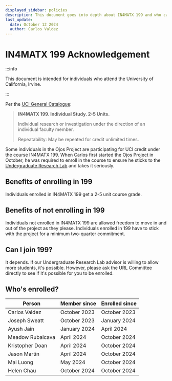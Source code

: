```yaml
---
displayed_sidebar: policies
description: This document goes into depth about IN4MATX 199 and who can/cannot enroll in this project for course credit.
last_update:
  date: October 12 2024
  author: Carlos Valdez
---
```


# IN4MATX 199 Acknowledgement

:::info

This document is intended for individuals who attend the University of
California, Irvine.

:::

Per the [UCI General Catalogue](https://catalogue.uci.edu/allcourses/in4matx/):

> **IN4MATX 199. Individual Study. 2-5 Units.**
>
> Individual research or investigation under the direction of an individual
> faculty member.
>
> Repeatability: May be repeated for credit unlimited times.

Some individuals in the Ojos Project are participating for UCI credit under the
course IN4MATX 199. When Carlos first started the Ojos Project in October, he
was required to enroll in the course to ensure he sticks to the
[Undergraduate Research Lab](https://markbaldw.in/url) and takes it seriously.

## Benefits of enrolling in 199

Individuals enrolled in IN4MATX 199 get a 2-5 unit course grade.

## Benefits of not enrolling in 199

Individuals not enrolled in IN4MATX 199 are allowed freedom to move in and
out of the project as they please. Individuals enrolled in 199 have to stick
with the project for a minimum two-quarter commitment.

## Can I join 199?

It depends. If our Undergraduate Research Lab advisor is willing to allow more
students, it's possible. However, please ask the URL Committee directly to see
if it's possible for you to be enrolled.

## Who's enrolled?

| Person           | Member since | Enrolled since |
| ---------------- | ------------ | -------------- |
| Carlos Valdez    | October 2023 | October 2023   |
| Joseph Sweatt    | October 2023 | January 2024   |
| Ayush Jain       | January 2024 | April 2024     |
| Meadow Rubalcava | April 2024   | October 2024   |
| Kristopher Doan  | April 2024   | October 2024   |
| Jason Martin     | April 2024   | October 2024   |
| Mai Luong        | May 2024     | October 2024   |
| Helen Chau       | October 2024 | October 2024   |
